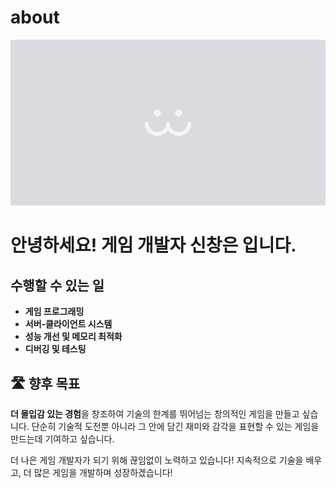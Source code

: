 # about

![](img/default.png)

# 안녕하세요! 게임 개발자 신창은 입니다.

## 수행할 수 있는 일

- **게임 프로그래밍**
- **서버-클라이언트 시스템**
- **성능 개선 및 메모리 최적화**
- **디버깅 및 테스팅**

## 🛣️ 향후 목표

**더 몰입감 있는 경험**을 창조하여 기술의 한계를 뛰어넘는 창의적인 게임을 만들고 싶습니다. 단순히 기술적 도전뿐 아니라 그 안에 담긴 재미와 감각을 표현할 수 있는 게임을 만드는데 기여하고 싶습니다.

더 나은 게임 개발자가 되기 위해 끊임없이 노력하고 있습니다!
지속적으로 기술을 배우고, 더 많은 게임을 개발하며 성장하겠습니다!
